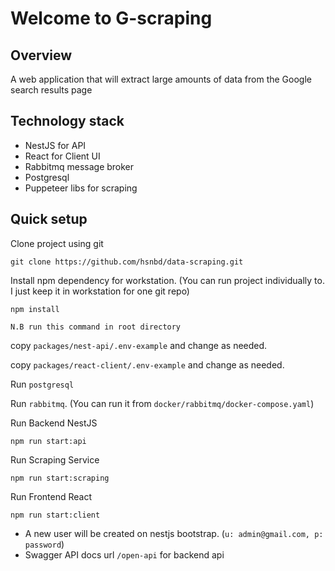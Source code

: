 # Welcome to G-scraping

## Overview
A web application that will extract large amounts of data from the Google search results page

## Technology stack
- NestJS for API
- React for Client UI
- Rabbitmq message broker
- Postgresql
- Puppeteer libs for scraping


## Quick setup
Clone project using git
```shell
git clone https://github.com/hsnbd/data-scraping.git
```

Install npm dependency for workstation. (You can run project individually to. I just keep it in workstation for one git repo)
```shell
npm install
```
`N.B run this command in root directory`

copy `packages/nest-api/.env-example` and change as needed.

copy `packages/react-client/.env-example` and change as needed.

Run `postgresql`

Run `rabbitmq`. (You can run it from `docker/rabbitmq/docker-compose.yaml`)

Run Backend NestJS
```shell
npm run start:api
```
Run Scraping Service
```shell
npm run start:scraping
```
Run Frontend React
```shell
npm run start:client
```

- A new user will be created on nestjs bootstrap. (`u: admin@gmail.com, p: password`)
- Swagger API docs url `/open-api` for backend api